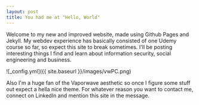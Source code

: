 ```yaml
---
layout: post
title: You had me at "Hello, World"
---
```


Welcome to my new and improved website, made using Github Pages and Jekyll.
My webdev experience has basically consisted of one Udemy course so far, so expect this site to break sometimes.
I'll be posting interesting things I find and learn about information security, social engineering and business.


![_config.yml]({{ site.baseurl }}/images/vwPC.png)


Also I'm a huge fan of the Vaporwave aesthetic so once I figure some stuff out expect a hella nice theme.
For whatever reason you want to contact me, connect on LinkedIn and mention this site in the message.


<!--- The easiest way to make your first post is to edit this one. Go into /_posts/ and update the Hello World markdown file. For more instructions head over to the [Jekyll Now repository](https://github.com/barryclark/jekyll-now) on GitHub. -->
